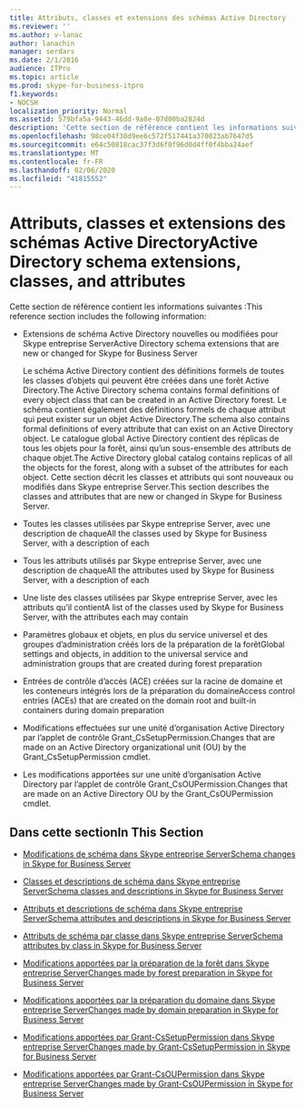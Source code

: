 ```yaml
---
title: Attributs, classes et extensions des schémas Active Directory
ms.reviewer: ''
ms.author: v-lanac
author: lanachin
manager: serdars
ms.date: 2/1/2016
audience: ITPro
ms.topic: article
ms.prod: skype-for-business-itpro
f1.keywords:
- NOCSH
localization_priority: Normal
ms.assetid: 579bfa5a-9443-46dd-9a8e-07d00ba2824d
description: 'Cette section de référence contient les informations suivantes :'
ms.openlocfilehash: 98ce04f38d9ee6c572f517441a370823ab7647d5
ms.sourcegitcommit: e64c50818cac37f3d6f0f96d0d4ff0f4bba24aef
ms.translationtype: MT
ms.contentlocale: fr-FR
ms.lasthandoff: 02/06/2020
ms.locfileid: "41815552"
---
```

# <a name="active-directory-schema-extensions-classes-and-attributes"></a><span data-ttu-id="ad069-103">Attributs, classes et extensions des schémas Active Directory</span><span class="sxs-lookup"><span data-stu-id="ad069-103">Active Directory schema extensions, classes, and attributes</span></span>
 
<span data-ttu-id="ad069-104">Cette section de référence contient les informations suivantes :</span><span class="sxs-lookup"><span data-stu-id="ad069-104">This reference section includes the following information:</span></span> 
  
- <span data-ttu-id="ad069-105">Extensions de schéma Active Directory nouvelles ou modifiées pour Skype entreprise Server</span><span class="sxs-lookup"><span data-stu-id="ad069-105">Active Directory schema extensions that are new or changed for Skype for Business Server</span></span>
    
    <span data-ttu-id="ad069-106">Le schéma Active Directory contient des définitions formels de toutes les classes d’objets qui peuvent être créées dans une forêt Active Directory.</span><span class="sxs-lookup"><span data-stu-id="ad069-106">The Active Directory schema contains formal definitions of every object class that can be created in an Active Directory forest.</span></span> <span data-ttu-id="ad069-107">Le schéma contient également des définitions formels de chaque attribut qui peut exister sur un objet Active Directory.</span><span class="sxs-lookup"><span data-stu-id="ad069-107">The schema also contains formal definitions of every attribute that can exist on an Active Directory object.</span></span> <span data-ttu-id="ad069-108">Le catalogue global Active Directory contient des réplicas de tous les objets pour la forêt, ainsi qu’un sous-ensemble des attributs de chaque objet.</span><span class="sxs-lookup"><span data-stu-id="ad069-108">The Active Directory global catalog contains replicas of all the objects for the forest, along with a subset of the attributes for each object.</span></span> <span data-ttu-id="ad069-109">Cette section décrit les classes et attributs qui sont nouveaux ou modifiés dans Skype entreprise Server.</span><span class="sxs-lookup"><span data-stu-id="ad069-109">This section describes the classes and attributes that are new or changed in Skype for Business Server.</span></span>
    
- <span data-ttu-id="ad069-110">Toutes les classes utilisées par Skype entreprise Server, avec une description de chaque</span><span class="sxs-lookup"><span data-stu-id="ad069-110">All the classes used by Skype for Business Server, with a description of each</span></span>
    
- <span data-ttu-id="ad069-111">Tous les attributs utilisés par Skype entreprise Server, avec une description de chaque</span><span class="sxs-lookup"><span data-stu-id="ad069-111">All the attributes used by Skype for Business Server, with a description of each</span></span>
    
- <span data-ttu-id="ad069-112">Une liste des classes utilisées par Skype entreprise Server, avec les attributs qu’il contient</span><span class="sxs-lookup"><span data-stu-id="ad069-112">A list of the classes used by Skype for Business Server, with the attributes each may contain</span></span>
    
- <span data-ttu-id="ad069-113">Paramètres globaux et objets, en plus du service universel et des groupes d’administration créés lors de la préparation de la forêt</span><span class="sxs-lookup"><span data-stu-id="ad069-113">Global settings and objects, in addition to the universal service and administration groups that are created during forest preparation</span></span>
    
- <span data-ttu-id="ad069-114">Entrées de contrôle d’accès (ACE) créées sur la racine de domaine et les conteneurs intégrés lors de la préparation du domaine</span><span class="sxs-lookup"><span data-stu-id="ad069-114">Access control entries (ACEs) that are created on the domain root and built-in containers during domain preparation</span></span>
    
- <span data-ttu-id="ad069-115">Modifications effectuées sur une unité d’organisation Active Directory par l’applet de contrôle Grant_CsSetupPermission.</span><span class="sxs-lookup"><span data-stu-id="ad069-115">Changes that are made on an Active Directory organizational unit (OU) by the Grant_CsSetupPermission cmdlet.</span></span>
    
- <span data-ttu-id="ad069-116">Les modifications apportées sur une unité d’organisation Active Directory par l’applet de contrôle Grant_CsOUPermission.</span><span class="sxs-lookup"><span data-stu-id="ad069-116">Changes that are made on an Active Directory OU by the Grant_CsOUPermission cmdlet.</span></span>
    
## <a name="in-this-section"></a><span data-ttu-id="ad069-117">Dans cette section</span><span class="sxs-lookup"><span data-stu-id="ad069-117">In This Section</span></span>

- [<span data-ttu-id="ad069-118">Modifications de schéma dans Skype entreprise Server</span><span class="sxs-lookup"><span data-stu-id="ad069-118">Schema changes in Skype for Business Server</span></span>](schema-changes.md)
    
- [<span data-ttu-id="ad069-119">Classes et descriptions de schéma dans Skype entreprise Server</span><span class="sxs-lookup"><span data-stu-id="ad069-119">Schema classes and descriptions in Skype for Business Server</span></span>](schema-classes-and-descriptions.md)
    
- [<span data-ttu-id="ad069-120">Attributs et descriptions de schéma dans Skype entreprise Server</span><span class="sxs-lookup"><span data-stu-id="ad069-120">Schema attributes and descriptions in Skype for Business Server</span></span>](schema-attributes-and-descriptions.md)
    
- [<span data-ttu-id="ad069-121">Attributs de schéma par classe dans Skype entreprise Server</span><span class="sxs-lookup"><span data-stu-id="ad069-121">Schema attributes by class in Skype for Business Server</span></span>](schema-attributes-by-class.md)
    
- [<span data-ttu-id="ad069-122">Modifications apportées par la préparation de la forêt dans Skype entreprise Server</span><span class="sxs-lookup"><span data-stu-id="ad069-122">Changes made by forest preparation in Skype for Business Server</span></span>](changes-made-by-forest-preparation.md)
    
- [<span data-ttu-id="ad069-123">Modifications apportées par la préparation du domaine dans Skype entreprise Server</span><span class="sxs-lookup"><span data-stu-id="ad069-123">Changes made by domain preparation in Skype for Business Server</span></span>](changes-made-by-domain-preparation.md)
    
- [<span data-ttu-id="ad069-124">Modifications apportées par Grant-CsSetupPermission dans Skype entreprise Server</span><span class="sxs-lookup"><span data-stu-id="ad069-124">Changes made by Grant-CsSetupPermission in Skype for Business Server</span></span>](changes-made-by-grant-cssetuppermission.md)
    
- [<span data-ttu-id="ad069-125">Modifications apportées par Grant-CsOUPermission dans Skype entreprise Server</span><span class="sxs-lookup"><span data-stu-id="ad069-125">Changes made by Grant-CsOUPermission in Skype for Business Server</span></span>](changes-made-by-grant-csoupermission.md)
    

